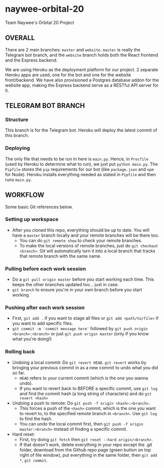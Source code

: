 # naywee-orbital-20
Team Naywee's Orbital 20 Project

## OVERALL

There are 2 main branches: `master` and `website`. `master` is really the Telegram bot branch, and the `website` branch holds both the React frontend and the Express backend.

We are using Heroku as the deployment platform for our project. 2 separate Heroku apps are used, one for the bot and one for the website front/backend. We have also provisioned a Postgres database addon for the website app, making the Express backend serve as a RESTful API server for it.

## TELEGRAM BOT BRANCH

### Structure

This branch is for the Telegram bot. Heroku will deploy the latest commit of this branch.

### Deploying

The only file that needs to be run in here is `main.py`. Hence, in `Procfile` (used by Heroku to determine what to run), we just put `python main.py`. The `Pipfile` stores the `pip` requirements for our bot (like `package.json` and `npm` for Node). Heroku installs everything needed as stated in `Pipfile` and then runs `main.py`.

## WORKFLOW

Some basic Git references below.

### Setting up workspace

* After you cloned this repo, everything should be up to date. You will have a `master` branch locally and your remote branches will be there too.
   * You can do `git remote show` to check your remote branches.
   * To make the local versions of remote branches, just do `git checkout <branch>`. Git will automatically turn it into a local branch that tracks that remote branch with the same name.

### Pulling before each work session

* Do a `git pull origin master` before you start working each time. This keeps the other branches updated too... just in case.
* `git branch` to ensure you're in your own branch before you start working.

### Pushing after each work session

* First, `git add .` if you want to stage all files or `git add <path/to/file>` if you want to add specific files.
* `git commit -m 'commit message here'` followed by `git push origin <branch>:<branch>` or just `git push origin master` (only if you know what you're doing!)

### Rolling back

* Undoing a local commit: Do `git revert HEAD`. `git revert` works by bringing your previous commit in as a new commit to undo what you did so far.
   * `HEAD` refers to your current commit (which is the one you wanna undo).
   * If you want to revert back to BEFORE a specific commit, use `git log` and find the commit hash (a long string of characters) and do `git revert <hash>`
* Undoing a push to remote: Do `git push -f origin <hash>:<branch>`.
   * This forces a push of the `<hash>` commit, which is the one you want to revert to, to the specified remote
 branch in `<branch>`. Use `git log` to find the hash.
   * You can undo the local commit first, then `git push -f origin master:<branch>` instead of finding a specific commit.
* Hard reset:
   * First, try doing `git fetch` then `git reset --hard origin/<branch>`.
   * If that doesn't work, delete everything in your repo except the .git folder, download from the Github repo page (green button on top right of file window), put everything in the same folder, then `git add *`, `git commit`.
